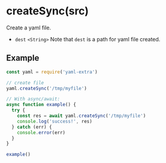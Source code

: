 # createSync(src)

Create a yaml file.

- `dest` `<String>` Note that `dest` is a path for yaml file created.

## Example

```js
const yaml = require('yaml-extra')

// create file
yaml.createSync('/tmp/myfile')

// With async/await:
async function example() {
  try {
    const res = await yaml.createSync('/tmp/myfile')
    console.log('success!', res)
  } catch (err) {
    console.error(err)
  }
}

example()
```
